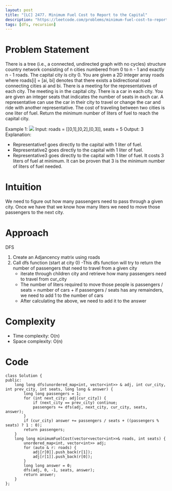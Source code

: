 ```yaml
---
layout: post
title: "[LC] 2477. Minimum Fuel Cost to Report to the Capital"
description: "https://leetcode.com/problems/minimum-fuel-cost-to-report-to-the-capital/description/"
tags: [dfs, recursion]
---
```

# Problem Statement
There is a tree (i.e., a connected, undirected graph with no cycles) structure country network consisting of n cities numbered from 0 to n - 1 and exactly n - 1 roads. The capital city is city 0. You are given a 2D integer array roads where roads[i] = [ai, bi] denotes that there exists a bidirectional road connecting cities ai and bi.
There is a meeting for the representatives of each city. The meeting is in the capital city.
There is a car in each city. You are given an integer seats that indicates the number of seats in each car.
A representative can use the car in their city to travel or change the car and ride with another representative. The cost of traveling between two cities is one liter of fuel.
Return the minimum number of liters of fuel to reach the capital city.

Example 1:
 ![](https://assets.leetcode.com/uploads/2022/09/22/a4c380025e3ff0c379525e96a7d63a3.png)
Input: roads = [[0,1],[0,2],[0,3]], seats = 5
Output: 3
Explanation: 
- Representative1 goes directly to the capital with 1 liter of fuel.
- Representative2 goes directly to the capital with 1 liter of fuel.
- Representative3 goes directly to the capital with 1 liter of fuel.
It costs 3 liters of fuel at minimum. 
It can be proven that 3 is the minimum number of liters of fuel needed.

# Intuition
We need to figure out how many passengers need to pass through a given city. Once we have that we know how many liters we need to move those passengers to the next city.

# Approach
DFS
1. Create an Adjancency matrix using roads
2. Call dfs function (start at city 0)
-This dfs function will try to return the number of passengers that need to travel from a given city 
    - iterate through children city and retrieve how many passengers need to travel from cur_city
    - The number of liters required to move those people is passengers / seats = number of cars + if passengers / seats has any remainders, we need to add 1 to the number of cars 
    - After calculating the above, we need to add it to the answer 

# Complexity
- Time complexity: O(n)
- Space complexity: O(n)

# Code
```
class Solution {
public:
    long long dfs(unordered_map<int, vector<int>> & adj, int cur_city, int prev_city, int seats, long long & answer) {
        long long passengers = 1;
        for (int next_city: adj[cur_city]) {
            if (next_city == prev_city) continue;
            passengers += dfs(adj, next_city, cur_city, seats, answer);
        }
        if (cur_city) answer += passengers / seats + ((passengers % seats) ? 1 : 0);
        return passengers;
    }
    long long minimumFuelCost(vector<vector<int>>& roads, int seats) {
        unordered_map<int, vector<int>> adj;
        for (auto & r: roads) {
            adj[r[0]].push_back(r[1]);
            adj[r[1]].push_back(r[0]);
        }
        long long answer = 0;
        dfs(adj, 0, -1, seats, answer);
        return answer;
    }
};
```
